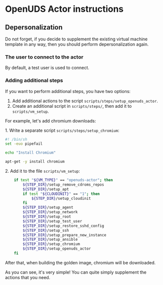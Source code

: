 # OpenUDS Actor instructions

## Depersonalization

Do not forget, if you decide to supplement the existing virtual machine template in any way, then you should perform depersonalization again.

### The user to connect to the actor

By default, a test user is used to connect.

### Adding additional steps

If you want to perform additional steps, you have two options:

1. Add additional actions to the script `scripts/steps/setup_openuds_actor`.
2. Create an additional script in `scripts/steps/`, then add it to `scripts/vm_setup`.

For example, let's add chromium downloads:

1\. Write a separate script `scripts/steps/setup_chromium`:

```sh
#! /bin/sh
set -euo pipefail

echo "Install Chromium"

apt-get -y install chromium
```

2\. Add it to the file `scripts/vm_setup`:

```sh
	if test "${VM_TYPE}" == "openuds-actor"; then
		${STEP_DIR}/setup_remove_cdroms_repos
		${STEP_DIR}/setup_apt
		if test "${CLOUDINIT}" == "1"; then
			${STEP_DIR}/setup_cloudinit
		fi
		${STEP_DIR}/setup_agent
		${STEP_DIR}/setup_network
		${STEP_DIR}/setup_root
		${STEP_DIR}/setup_test_user
		${STEP_DIR}/setup_restore_sshd_config
		${STEP_DIR}/setup_ssh
		${STEP_DIR}/setup_prepare_new_instance
		${STEP_DIR}/setup_ansible
		${STEP_DIR}/setup_chromium
		${STEP_DIR}/setup_openuds_actor
	fi
```

After that, when building the golden image, chromium will be downloaded.

As you can see, it's very simple! You can quite simply supplement the actions that you need.